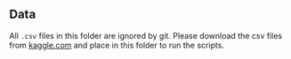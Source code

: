 ## Data 
All ```.csv``` files in this folder are ignored by git. Please download the csv files from [kaggle.com](https://www.kaggle.com/datasets/aashita/nyt-comments) and place in this folder to run the scripts.